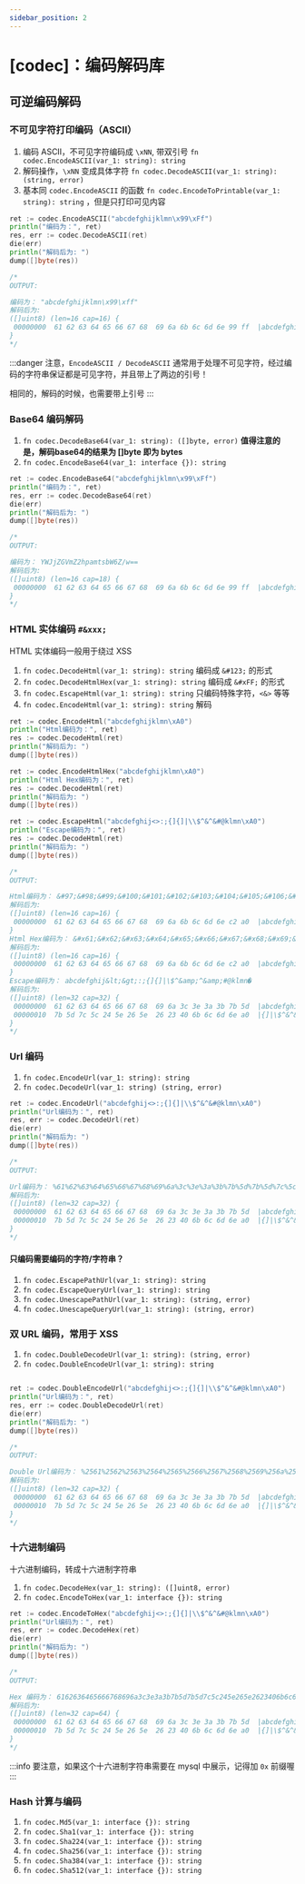 ```yaml
---
sidebar_position: 2
---
```


# [codec]：编码解码库

## 可逆编码解码

### 不可见字符打印编码（ASCII）
1. 编码 ASCII，不可见字符编码成 `\xNN`, 带双引号 `fn codec.EncodeASCII(var_1: string): string`
1. 解码操作，`\xNN` 变成具体字符 `fn codec.DecodeASCII(var_1: string): (string, error)`
1. 基本同 `codec.EncodeASCII` 的函数 `fn codec.EncodeToPrintable(var_1: string): string` ，但是只打印可见内容


```go
ret := codec.EncodeASCII("abcdefghijklmn\x99\xFf")
println("编码为：", ret)
res, err := codec.DecodeASCII(ret)
die(err)
println("解码后为: ")
dump([]byte(res))

/*
OUTPUT:

编码为： "abcdefghijklmn\x99\xff"
解码后为:
([]uint8) (len=16 cap=16) {
 00000000  61 62 63 64 65 66 67 68  69 6a 6b 6c 6d 6e 99 ff  |abcdefghijklmn..|
}
*/
```

:::danger
注意，`EncodeASCII / DecodeASCII` 通常用于处理不可见字符，经过编码的字符串保证都是可见字符，并且带上了两边的引号！

相同的，解码的时候，也需要带上引号
:::

### Base64 编码解码

1. `fn codec.DecodeBase64(var_1: string): ([]byte, error)`    **值得注意的是，解码base64的结果为 []byte 即为 bytes**
1. `fn codec.EncodeBase64(var_1: interface {}): string`

```go
ret := codec.EncodeBase64("abcdefghijklmn\x99\xFf")
println("编码为：", ret)
res, err := codec.DecodeBase64(ret)
die(err)
println("解码后为: ")
dump([]byte(res))

/*
OUTPUT:

编码为： YWJjZGVmZ2hpamtsbW6Z/w==
解码后为:
([]uint8) (len=16 cap=18) {
 00000000  61 62 63 64 65 66 67 68  69 6a 6b 6c 6d 6e 99 ff  |abcdefghijklmn..|
}
*/
```

### HTML 实体编码 `#&xxx;`

HTML 实体编码一般用于绕过 XSS

1. `fn codec.DecodeHtml(var_1: string): string`  编码成 `&#123;` 的形式
1. `fn codec.DecodeHtmlHex(var_1: string): string`  编码成 `&#xFF;` 的形式
1. `fn codec.EscapeHtml(var_1: string): string`  只编码特殊字符，`<&>` 等等
1. `fn codec.EncodeHtml(var_1: string): string`  解码

```go
ret := codec.EncodeHtml("abcdefghijklmn\xA0")
println("Html编码为：", ret)
res := codec.DecodeHtml(ret)
println("解码后为: ")
dump([]byte(res))

ret := codec.EncodeHtmlHex("abcdefghijklmn\xA0")
println("Html Hex编码为：", ret)
res := codec.DecodeHtml(ret)
println("解码后为: ")
dump([]byte(res))

ret := codec.EscapeHtml("abcdefghij<>:;{]{]|\\$^&^&#@klmn\xA0")
println("Escape编码为：", ret)
res := codec.DecodeHtml(ret)
println("解码后为: ")
dump([]byte(res))

/*
OUTPUT:

Html编码为： &#97;&#98;&#99;&#100;&#101;&#102;&#103;&#104;&#105;&#106;&#107;&#108;&#109;&#110;&#160;
解码后为:
([]uint8) (len=16 cap=16) {
 00000000  61 62 63 64 65 66 67 68  69 6a 6b 6c 6d 6e c2 a0  |abcdefghijklmn..|
}
Html Hex编码为： &#x61;&#x62;&#x63;&#x64;&#x65;&#x66;&#x67;&#x68;&#x69;&#x6a;&#x6b;&#x6c;&#x6d;&#x6e;&#xa0;
解码后为:
([]uint8) (len=16 cap=16) {
 00000000  61 62 63 64 65 66 67 68  69 6a 6b 6c 6d 6e c2 a0  |abcdefghijklmn..|
}
Escape编码为： abcdefghij&lt;&gt;:;{]{]|\$^&amp;^&amp;#@klmn�
解码后为:
([]uint8) (len=32 cap=32) {
 00000000  61 62 63 64 65 66 67 68  69 6a 3c 3e 3a 3b 7b 5d  |abcdefghij<>:;{]|
 00000010  7b 5d 7c 5c 24 5e 26 5e  26 23 40 6b 6c 6d 6e a0  |{]|\$^&^&#@klmn.|
}
*/
```

### Url 编码


1. `fn codec.EncodeUrl(var_1: string): string`
2. `fn codec.DecodeUrl(var_1: string) (string, error)`

```go
ret := codec.EncodeUrl("abcdefghij<>:;{]{]|\\$^&^&#@klmn\xA0")
println("Url编码为：", ret)
res, err := codec.DecodeUrl(ret)
die(err)
println("解码后为: ")
dump([]byte(res))

/*
OUTPUT:

Url编码为： %61%62%63%64%65%66%67%68%69%6a%3c%3e%3a%3b%7b%5d%7b%5d%7c%5c%24%5e%26%5e%26%23%40%6b%6c%6d%6e%a0
解码后为:
([]uint8) (len=32 cap=32) {
 00000000  61 62 63 64 65 66 67 68  69 6a 3c 3e 3a 3b 7b 5d  |abcdefghij<>:;{]|
 00000010  7b 5d 7c 5c 24 5e 26 5e  26 23 40 6b 6c 6d 6e a0  |{]|\$^&^&#@klmn.|
}
*/
```

#### 只编码需要编码的字符/字符串？

1. `fn codec.EscapePathUrl(var_1: string): string`
1. `fn codec.EscapeQueryUrl(var_1: string): string`
1. `fn codec.UnescapePathUrl(var_1: string): (string, error)`
1. `fn codec.UnescapeQueryUrl(var_1: string): (string, error)`

### 双 URL 编码，常用于 XSS

1. `fn codec.DoubleDecodeUrl(var_1: string): (string, error)`
1. `fn codec.DoubleEncodeUrl(var_1: string): string`

```go

ret := codec.DoubleEncodeUrl("abcdefghij<>:;{]{]|\\$^&^&#@klmn\xA0")
println("Url编码为：", ret)
res, err := codec.DoubleDecodeUrl(ret)
die(err)
println("解码后为: ")
dump([]byte(res))

/*
OUTPUT:

Double Url编码为： %2561%2562%2563%2564%2565%2566%2567%2568%2569%256a%253c%253e%253a%253b%257b%255d%257b%255d%257c%255c%2524%255e%2526%255e%2526%2523%2540%256b%256c%256d%256e%25a0
解码后为:
([]uint8) (len=32 cap=32) {
 00000000  61 62 63 64 65 66 67 68  69 6a 3c 3e 3a 3b 7b 5d  |abcdefghij<>:;{]|
 00000010  7b 5d 7c 5c 24 5e 26 5e  26 23 40 6b 6c 6d 6e a0  |{]|\$^&^&#@klmn.|
}
*/
```


### 十六进制编码

十六进制编码，转成十六进制字符串

1. `fn codec.DecodeHex(var_1: string): ([]uint8, error)`
1. `fn codec.EncodeToHex(var_1: interface {}): string`

```go
ret := codec.EncodeToHex("abcdefghij<>:;{]{]|\\$^&^&#@klmn\xA0")
println("Url编码为：", ret)
res, err := codec.DecodeHex(ret)
die(err)
println("解码后为: ")
dump([]byte(res))

/*
OUTPUT:

Hex 编码为： 6162636465666768696a3c3e3a3b7b5d7b5d7c5c245e265e2623406b6c6d6ea0
解码后为:
([]uint8) (len=32 cap=64) {
 00000000  61 62 63 64 65 66 67 68  69 6a 3c 3e 3a 3b 7b 5d  |abcdefghij<>:;{]|
 00000010  7b 5d 7c 5c 24 5e 26 5e  26 23 40 6b 6c 6d 6e a0  |{]|\$^&^&#@klmn.|
}
*/
```

:::info
要注意，如果这个十六进制字符串需要在 mysql 中展示，记得加 `0x` 前缀喔
:::

### Hash 计算与编码

1. `fn codec.Md5(var_1: interface {}): string`
1. `fn codec.Sha1(var_1: interface {}): string`
1. `fn codec.Sha224(var_1: interface {}): string`
1. `fn codec.Sha256(var_1: interface {}): string`
1. `fn codec.Sha384(var_1: interface {}): string`
1. `fn codec.Sha512(var_1: interface {}): string`

